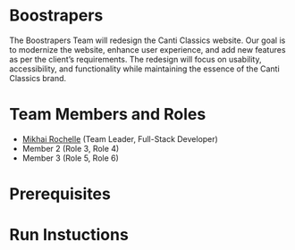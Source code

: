 # Boostrapers

The Boostrapers Team will redesign the Canti Classics website. Our goal is to modernize the website, enhance user experience, and add new features as per the client’s requirements. The redesign will focus on usability, accessibility, and functionality while maintaining the essence of the Canti Classics brand.

# Team Members and Roles

* [Mikhai Rochelle](https://github.com/mrochelle23/CIS350-HW2-Rochelle) (Team Leader, Full-Stack Developer)
* Member 2 (Role 3, Role 4)
* Member 3 (Role 5, Role 6)

# Prerequisites

# Run Instuctions
